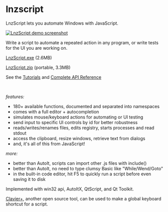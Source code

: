 lnzscript
==========

LnzScript lets you automate Windows with JavaScript.

<a href="#">![LnzScript demo screenshot](https://moltenjs.com/page/lnzscript/doc/screenshot.png "")</a>

Write a script to automate a repeated action in any program, or write tests for the UI you are working on.

[LnzScript.exe](https://github.com/moltenjs/lnzscript/releases/download/v0.50/lnzscript_0.50.exe) (2.6MB)

[LnzScript.zip](https://github.com/moltenjs/lnzscript/releases/download/v0.50/lnzscript_0.50.zip) (portable, 3.3MB)

See the [Tutorials](https://moltenjs.com/page/lnzscript/doc/tutorials.html) and [Complete API Reference](https://moltenjs.com/page/lnzscript/doc/api/index.html#version_v0_50)

<p>&nbsp;</p>

*features:*

* 180+ available functions, documented and separated into namespaces
* comes with a full editor + autocompletion
* simulates mouse/keyboard actions for automating or UI testing 
* send input to specific UI controls by id for better robustness
* reads/writes/renames files, edits registry, starts processes and read stdout 
* access the clipboard, resize windows, retrieve text from dialogs
* and, it's all of this from JavaScript!

*more:*

* better than AutoIt, scripts can import other .js files with include()
* better than AutoIt, no need to type clumsy Basic like "While/Wend/Goto"
* in the built-in code editor, hit F5 to quickly run a script before even saving it to disk

Implemented with win32 api, AutoItX, QtScript, and Qt Toolkit.

[Clavier+](http://utilfr42.free.fr/util/Clavier.php?sLang=en), another open source tool, can be used to make a global keyboard shortcut for a script.
